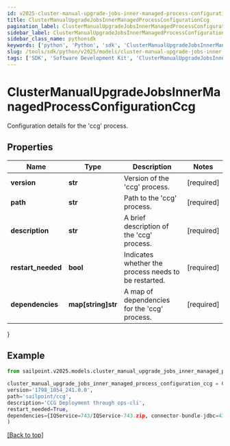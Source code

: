 ```yaml
---
id: v2025-cluster-manual-upgrade-jobs-inner-managed-process-configuration-ccg
title: ClusterManualUpgradeJobsInnerManagedProcessConfigurationCcg
pagination_label: ClusterManualUpgradeJobsInnerManagedProcessConfigurationCcg
sidebar_label: ClusterManualUpgradeJobsInnerManagedProcessConfigurationCcg
sidebar_class_name: pythonsdk
keywords: ['python', 'Python', 'sdk', 'ClusterManualUpgradeJobsInnerManagedProcessConfigurationCcg', 'V2025ClusterManualUpgradeJobsInnerManagedProcessConfigurationCcg'] 
slug: /tools/sdk/python/v2025/models/cluster-manual-upgrade-jobs-inner-managed-process-configuration-ccg
tags: ['SDK', 'Software Development Kit', 'ClusterManualUpgradeJobsInnerManagedProcessConfigurationCcg', 'V2025ClusterManualUpgradeJobsInnerManagedProcessConfigurationCcg']
---
```


# ClusterManualUpgradeJobsInnerManagedProcessConfigurationCcg

Configuration details for the 'ccg' process.

## Properties

Name | Type | Description | Notes
------------ | ------------- | ------------- | -------------
**version** | **str** | Version of the 'ccg' process. | [required]
**path** | **str** | Path to the 'ccg' process. | [required]
**description** | **str** | A brief description of the 'ccg' process. | [required]
**restart_needed** | **bool** | Indicates whether the process needs to be restarted. | [required]
**dependencies** | **map[string]str** | A map of dependencies for the 'ccg' process. | [required]
}

## Example

```python
from sailpoint.v2025.models.cluster_manual_upgrade_jobs_inner_managed_process_configuration_ccg import ClusterManualUpgradeJobsInnerManagedProcessConfigurationCcg

cluster_manual_upgrade_jobs_inner_managed_process_configuration_ccg = ClusterManualUpgradeJobsInnerManagedProcessConfigurationCcg(
version='1798_1054_241.0.0',
path='sailpoint/ccg',
description='CCG Deployment through ops-cli',
restart_needed=True,
dependencies={IQService=743/IQService-743.zip, connector-bundle-jdbc=432/connector-bundle-jdbc-432.zip, connector-bundle-misc=437/connector-bundle-misc-437.zip, connector-bundle-unix=242/connector-bundle-unix-242.zip, connector-common-config=208/connector-common-config-208.zip, connector-bundle-filebased=222/connector-bundle-filebased-222.zip, connector-bundle-imprivata=3/connector-bundle-imprivata-3.zip, connector-bundle-mainframe=211/connector-bundle-mainframe-211.zip, connector-bundle-directories=681/connector-bundle-directories-681.zip, connector-bundle-sap-on-prem=196/connector-bundle-sap-on-prem-196.zip, connector-bundle-webservices=1535/connector-bundle-webservices-1535.zip, connector-bundle-sap-cloud-app=175/connector-bundle-sap-cloud-app-175.zip, connector-bundle-healthcare-epic=302/connector-bundle-healthcare-epic-302.zip, connector-bundle-hrms-oraclefusionhcm=166/connector-bundle-hrms-oraclefusionhcm-166.zip, connector-bundle-collaboration-connectors=246/connector-bundle-collaboration-connectors-246.zip}
)

```
[[Back to top]](#) 

